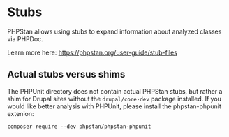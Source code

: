 # Stubs

PHPStan allows using stubs to expand information about analyzed classes via PHPDoc. 

Learn more here: https://phpstan.org/user-guide/stub-files

## Actual stubs versus shims

The PHPUnit directory does not contain actual PHPStan stubs, but rather a shim for Drupal sites without the 
`drupal/core-dev` package installed. If you would like better analysis with PHPUnit, please install the phpstan-phpunit 
extenion:

```shell
composer require --dev phpstan/phpstan-phpunit
```
